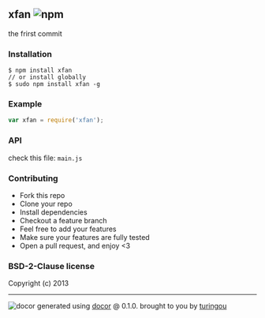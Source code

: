 ## xfan ![npm](https://badge.fury.io/js/xfan.png)

the frirst commit

### Installation
````
$ npm install xfan
// or install globally
$ sudo npm install xfan -g
````

### Example
````javascript
var xfan = require('xfan');
````

### API
check this file: `main.js`

### Contributing
- Fork this repo
- Clone your repo
- Install dependencies
- Checkout a feature branch
- Feel free to add your features
- Make sure your features are fully tested
- Open a pull request, and enjoy <3

### BSD-2-Clause license
Copyright (c) 2013 




---
![docor](https://cdn1.iconfinder.com/data/icons/windows8_icons_iconpharm/26/doctor.png)
generated using [docor](https://github.com/turingou/docor.git) @ 0.1.0. brought to you by [turingou](https://github.com/turingou)